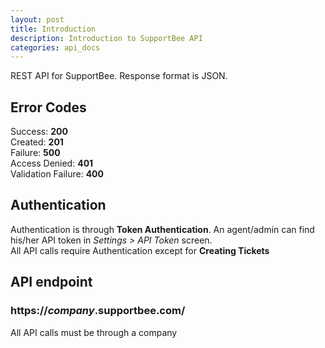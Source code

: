 ```yaml
---
layout: post
title: Introduction
description: Introduction to SupportBee API
categories: api_docs
---
```


REST API for SupportBee. Response format is JSON.

## Error Codes
Success:            **200**  
Created:			**201**  
Failure:            **500**  
Access Denied:      **401**  
Validation Failure: **400**

## Authentication 
Authentication is through **Token Authentication**. An agent/admin can find his/her API token in *Settings > API Token* screen.  
All API calls require Authentication except for **Creating Tickets**

## API endpoint
### https://*company*.supportbee.com/
All API calls must be through a company